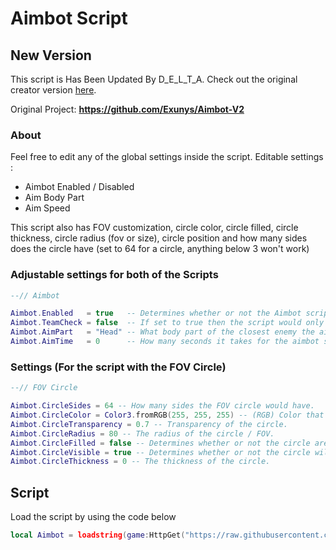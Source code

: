 # Aimbot Script

## New Version

This script is Has Been Updated By D_E_L_T_A. Check out the original creator version [here](https://github.com/Exunys).

Original Project: **https://github.com/Exunys/Aimbot-V2**

### About

Feel free to edit any of the global settings inside the script.
Editable settings :
- Aimbot Enabled / Disabled
- Aim Body Part
- Aim Speed

This script also has FOV customization, circle color, circle filled, circle thickness, circle radius (fov or size), circle position and how many sides does the circle have (set to 64 for a circle, anything below 3 won't work)

### Adjustable settings for both of the Scripts

```lua
--// Aimbot

Aimbot.Enabled   = true   -- Determines whether or not the Aimbot script will lock onto players.
Aimbot.TeamCheck = false  -- If set to true then the script would only lock your aim at enemy team members.
Aimbot.AimPart   = "Head" -- What body part of the closest enemy the aimbot script would lock at.
Aimbot.AimTime   = 0      -- How many seconds it takes for the aimbot script to officially lock onto the target's aimpart.
```

### Settings (For the script with the FOV Circle)

```lua
--// FOV Circle

Aimbot.CircleSides = 64 -- How many sides the FOV circle would have.
Aimbot.CircleColor = Color3.fromRGB(255, 255, 255) -- (RGB) Color that the FOV circle would appear as.
Aimbot.CircleTransparency = 0.7 -- Transparency of the circle.
Aimbot.CircleRadius = 80 -- The radius of the circle / FOV.
Aimbot.CircleFilled = false -- Determines whether or not the circle area will be filled.
Aimbot.CircleVisible = true -- Determines whether or not the circle will be visible.
Aimbot.CircleThickness = 0 -- The thickness of the circle.
```

## Script

Load the script by using the code below
```lua
local Aimbot = loadstring(game:HttpGet("https://raw.githubusercontent.com/Hyperium-Byte/Aimbot-Script-Forked/main/Aimbot%20Script.lua"))()
```
